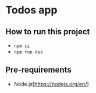 # Todos app

## How to run this project
- `npm ci` 
- `npm run dev`

## Pre-requirements
- Node.js[https://nodejs.org/en/] 
